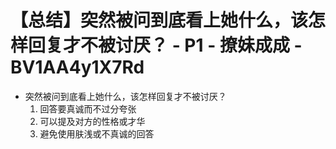 # 【总结】突然被问到底看上她什么，该怎样回复才不被讨厌？ - P1 - 撩妹成成 - BV1AA4y1X7Rd

-   突然被问到底看上她什么，该怎样回复才不被讨厌？
    1.  回答要真诚而不过分夸张
    2.  可以提及对方的性格或才华
    3.  避免使用肤浅或不真诚的回答